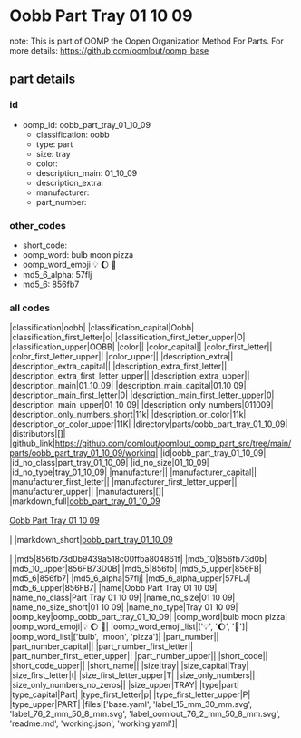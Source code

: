 # Oobb Part Tray 01 10 09  

note: This is part of OOMP the Oopen Organization Method For Parts. For more details: https://github.com/oomlout/oomp_base

##  part details





### id
* oomp_id: oobb_part_tray_01_10_09
  * classification: oobb
  * type: part
  * size: tray
  * color: 
  * description_main: 01_10_09
  * description_extra: 
  * manufacturer: 
  * part_number: 

### other_codes
* short_code: 
* oomp_word: bulb moon pizza
* oomp_word_emoji :bulb: :moon: :pizza:
* md5_6_alpha: 57flj
* md5_6: 856fb7

### all codes 
|classification|oobb|
|classification_capital|Oobb|
|classification_first_letter|o|
|classification_first_letter_upper|O|
|classification_upper|OOBB|
|color||
|color_capital||
|color_first_letter||
|color_first_letter_upper||
|color_upper||
|description_extra||
|description_extra_capital||
|description_extra_first_letter||
|description_extra_first_letter_upper||
|description_extra_upper||
|description_main|01_10_09|
|description_main_capital|01.10 09|
|description_main_first_letter|0|
|description_main_first_letter_upper|0|
|description_main_upper|01_10_09|
|description_only_numbers|011009|
|description_only_numbers_short|11k|
|description_or_color|11k|
|description_or_color_upper|11K|
|directory|parts/oobb_part_tray_01_10_09|
|distributors|[]|
|github_link|https://github.com/oomlout/oomlout_oomp_part_src/tree/main/parts/oobb_part_tray_01_10_09/working|
|id|oobb_part_tray_01_10_09|
|id_no_class|part_tray_01_10_09|
|id_no_size|01_10_09|
|id_no_type|tray_01_10_09|
|manufacturer||
|manufacturer_capital||
|manufacturer_first_letter||
|manufacturer_first_letter_upper||
|manufacturer_upper||
|manufacturers|[]|
|markdown_full|[oobb_part_tray_01_10_09](https://github.com/oomlout/oomlout_oomp_part_src/tree/main/parts/oobb_part_tray_01_10_09/working)<br>[](https://github.com/oomlout/oomlout_oomp_part_src/tree/main/parts/oobb_part_tray_01_10_09/working)<br>[Oobb Part Tray 01 10 09](https://github.com/oomlout/oomlout_oomp_part_src/tree/main/parts/oobb_part_tray_01_10_09/working)<br><br>|
|markdown_short|[oobb_part_tray_01_10_09](https://github.com/oomlout/oomlout_oomp_part_src/tree/main/parts/oobb_part_tray_01_10_09/working)<br><br>|
|md5|856fb73d0b9439a518c00ffba804861f|
|md5_10|856fb73d0b|
|md5_10_upper|856FB73D0B|
|md5_5|856fb|
|md5_5_upper|856FB|
|md5_6|856fb7|
|md5_6_alpha|57flj|
|md5_6_alpha_upper|57FLJ|
|md5_6_upper|856FB7|
|name|Oobb Part Tray 01 10 09|
|name_no_class|Part Tray 01 10 09|
|name_no_size|01 10 09|
|name_no_size_short|01 10 09|
|name_no_type|Tray 01 10 09|
|oomp_key|oomp_oobb_part_tray_01_10_09|
|oomp_word|bulb moon pizza|
|oomp_word_emoji|:bulb: :moon: :pizza:|
|oomp_word_emoji_list|[':bulb:', ':moon:', ':pizza:']|
|oomp_word_list|['bulb', 'moon', 'pizza']|
|part_number||
|part_number_capital||
|part_number_first_letter||
|part_number_first_letter_upper||
|part_number_upper||
|short_code||
|short_code_upper||
|short_name||
|size|tray|
|size_capital|Tray|
|size_first_letter|t|
|size_first_letter_upper|T|
|size_only_numbers||
|size_only_numbers_no_zeros||
|size_upper|TRAY|
|type|part|
|type_capital|Part|
|type_first_letter|p|
|type_first_letter_upper|P|
|type_upper|PART|
|files|['base.yaml', 'label_15_mm_30_mm.svg', 'label_76_2_mm_50_8_mm.svg', 'label_oomlout_76_2_mm_50_8_mm.svg', 'readme.md', 'working.json', 'working.yaml']|
